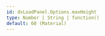 ```yaml
---
id: dxLoadPanel.Options.maxHeight
type: Number | String | function()
default: 60 (Material)
---
```

